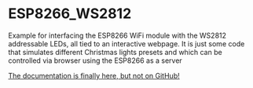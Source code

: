 # ESP8266_WS2812
Example for interfacing the ESP8266 WiFi module with the WS2812 addressable LEDs, all tied to an interactive webpage.
It is just some code that simulates different Christmas lights presets and which can be controlled via browser using the ESP8266 as a server

[The documentation is finally here, but not on GitHub!](https://codingstuffweb.wordpress.com/2020/02/04/control-ws2812-rgb-led-over-wifi-with-esp8266/)
